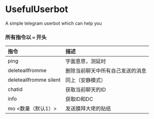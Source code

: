 # UsefulUserbot
A simple telegram userbot which can help you

### 所有指令以 `=` 开头
| 指令 | 描述 |
| :-- | :-- |
| ping | 字面意思，测延时 |
| deleteallfromme | 删除当前聊天中所有自己发送的消息 |
| deleteallfromme silent | 同上（安静模式） |
| chatid | 获取当前聊天的ID |
| info | 获取ID和DC |
| mo <数量（默认1）> | 发送膜拜大佬的贴纸 |
